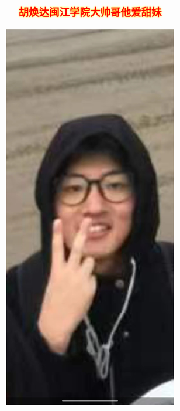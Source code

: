 <!doctype html>
<html lang=""en">
  <head>
    <meta charset="UTF-8"/>
  <title>胡焕达闽江学院大帅哥他爱甜妹</title>
  <style type="text/css">
    body {text-align:center;margin:0 50px;}
    p {font-size:20px;text-indent:2em;text-align: left;}
    h3 {font-size:28px;text-shadow: 0px 0px 5px yellow;color:red;}
    </style>
  </head>
  <body>
    <h3>胡焕达闽江学院大帅哥他爱甜妹</h3>
<img src ="666.jpg">
</body>
</html>
